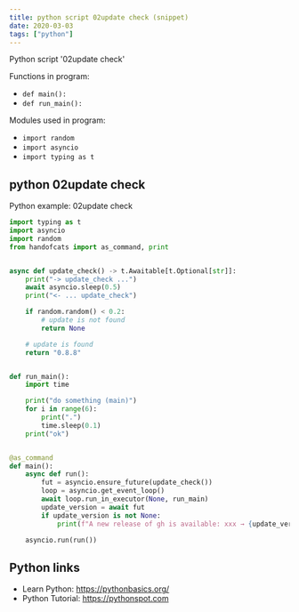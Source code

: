 ```yaml
---
title: python script 02update check (snippet)
date: 2020-03-03
tags: ["python"]
---
```

Python script '02update check'

Functions in program: 
* `def main():`
* `def run_main():`

Modules used in program: 
* `import random`
* `import asyncio`
* `import typing as t`

## python 02update check

Python example: 02update check

```python
import typing as t
import asyncio
import random
from handofcats import as_command, print


async def update_check() -> t.Awaitable[t.Optional[str]]:
    print("-> update_check ...")
    await asyncio.sleep(0.5)
    print("<- ... update_check")

    if random.random() < 0.2:
        # update is not found
        return None

    # update is found
    return "0.8.8"


def run_main():
    import time

    print("do something (main)")
    for i in range(6):
        print(".")
        time.sleep(0.1)
    print("ok")


@as_command
def main():
    async def run():
        fut = asyncio.ensure_future(update_check())
        loop = asyncio.get_event_loop()
        await loop.run_in_executor(None, run_main)
        update_version = await fut
        if update_version is not None:
            print(f"A new release of gh is available: xxx → {update_version}")

    asyncio.run(run())


```

## Python links

- Learn Python: https://pythonbasics.org/
- Python Tutorial: https://pythonspot.com
